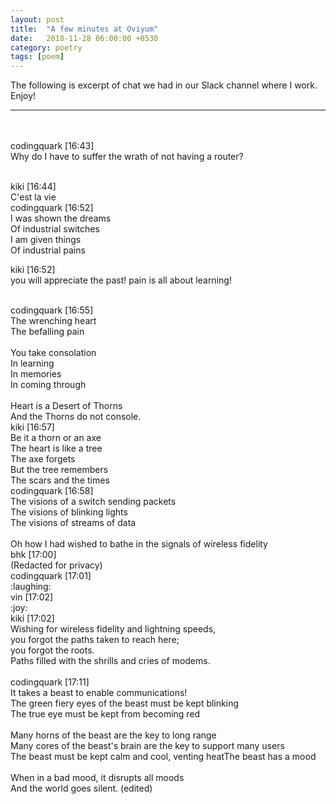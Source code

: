```yaml
---
layout: post
title:  "A few minutes at Oviyum"
date:   2018-11-28 06:00:00 +0530
category: poetry
tags: [poem]
---
```


The following is excerpt of chat we had in our Slack channel where I work. Enjoy!

---
<br /> <br />
codingquark [16:43] <br />
Why do I have to suffer the wrath of not having a router?

<br />
kiki [16:44] <br />
C'est la vie

<br />
codingquark [16:52] <br />
I was shown the dreams <br />
Of industrial switches <br />
I am given things <br />
Of industrial pains

kiki [16:52] <br />
you will appreciate the past! pain is all about learning!

<br />
codingquark [16:55] <br />
The wrenching heart <br />
The befalling pain <br /> <br />
You take consolation <br />
In learning <br />
In memories <br />
In coming through <br /> <br />
Heart is a Desert of Thorns <br />
And the Thorns do not console.

<br />
kiki [16:57] <br />
Be it a thorn or an axe <br />
The heart is like a tree <br />
The axe forgets <br />
But the tree remembers <br />
The scars and the times

<br />
codingquark [16:58] <br />
The visions of a switch sending packets <br />
The visions of blinking lights <br />
The visions of streams of data <br /> <br />
Oh how I had wished to bathe in the signals of wireless fidelity

<br />
bhk [17:00] <br />
(Redacted for privacy)

<br />
codingquark [17:01] <br />
:laughing:

<br />
vin [17:02] <br />
:joy:

<br />
kiki [17:02] <br />
Wishing for wireless fidelity and lightning speeds, <br />
you forgot the paths taken to reach here; <br />
you forgot the roots. <br />
Paths filled with the shrills and cries of modems. <br />

<br />
codingquark [17:11] <br />
It takes a beast to enable communications! <br />
The green fiery eyes of the beast must be kept blinking <br />
The true eye must be kept from becoming red <br /> <br />
Many horns of the beast are the key to long range <br />
Many cores of the beast's brain are the key to support many users <br />
The beast must be kept calm and cool, venting heatThe beast has a mood <br /> <br />
When in a bad mood, it disrupts all moods <br />
And the world goes silent. (edited)

